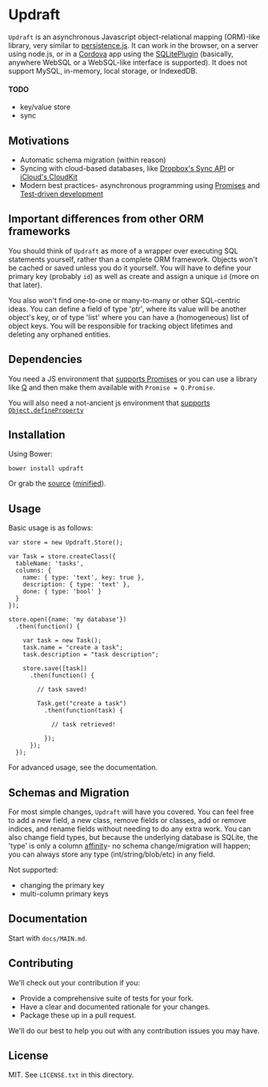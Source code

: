 # Updraft

`Updraft` is an asynchronous Javascript object-relational mapping (ORM)-like library, very similar to 
[persistence.js](https://github.com/coresmart/persistencejs).  It can work in the browser, on a server using
node.js, or in a [Cordova](https://cordova.apache.org/) app using the [SQLitePlugin](https://github.com/brodysoft/Cordova-SQLitePlugin)
(basically, anywhere WebSQL or a WebSQL-like interface is supported).  It does not support MySQL, in-memory, 
local storage, or IndexedDB.

#### TODO
* key/value store
* sync

## Motivations
* Automatic schema migration (within reason)
* Syncing with cloud-based databases, like [Dropbox's Sync API](https://www.dropbox.com/developers/sync) or [iCloud's CloudKit](https://developer.apple.com/icloud/documentation/cloudkit-storage/)
* Modern best practices- asynchronous programming using [Promises](https://www.promisejs.org/) and [Test-driven development](http://en.wikipedia.org/wiki/Test-driven_development)

## Important differences from other ORM frameworks
You should think of `Updraft` as more of a wrapper over executing SQL statements yourself, rather than a complete ORM
framework.  Objects won't be cached or saved unless you do it yourself.  You will have to define your primary key (probably `id`)
as well as create and assign a unique `id` (more on that later).

You also won't find one-to-one or many-to-many or other SQL-centric ideas.  You can define a field of type 'ptr', where its value
will be another object's key, or of type 'list' where you can have a (homogeneous) list of object keys.  You will be responsible for tracking
object lifetimes and deleting any orphaned entities.

## Dependencies
You need a JS environment that [supports Promises](http://caniuse.com/#feat=promises) or you can use a library like [Q](https://github.com/kriskowal/q)
and then make them available with `Promise = Q.Promise`.

You will also need a not-ancient js environment that [supports `Object.defineProperty`](http://kangax.github.io/compat-table/es5/#Object.defineProperty)

## Installation

Using Bower:

    bower install updraft

Or grab the [source](https://github.com/arolson101/updraft/dist/updraft.js) ([minified](https://github.com/arolson101/updraft/dist/updraft.min.js)).

## Usage

Basic usage is as follows:

    var store = new Updraft.Store();
    
    var Task = store.createClass({
      tableName: 'tasks',
      columns: {
        name: { type: 'text', key: true },
        description: { type: 'text' },
        done: { type: 'bool' }
      }
    });
    
    store.open({name: 'my database'})
      .then(function() {
      
        var task = new Task();
        task.name = "create a task";
        task.description = "task description";
        
        store.save([task])
          .then(function() {
          
            // task saved!
            
            Task.get("create a task")
              .then(function(task) {
              
                // task retrieved!
                
              });
          });
      });

For advanced usage, see the documentation.

## Schemas and Migration
For most simple changes, `Updraft` will have you covered.  You can feel free to add a new field, a new class, remove fields or classes,
add or remove indices, and rename fields without needing to do any extra work.  You can also change field types, but because the 
underlying database is SQLite, the 'type' is only a column [affinity](https://www.sqlite.org/datatype3.html)- no schema change/migration
will happen; you can always store any type (int/string/blob/etc) in any field.

Not supported:
* changing the primary key
* multi-column primary keys

## Documentation

Start with `docs/MAIN.md`.

## Contributing

We'll check out your contribution if you:

* Provide a comprehensive suite of tests for your fork.
* Have a clear and documented rationale for your changes.
* Package these up in a pull request.

We'll do our best to help you out with any contribution issues you may have.

## License

MIT. See `LICENSE.txt` in this directory.
